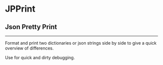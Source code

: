 # JPPrint

## Json Pretty Print

----

Format and print two dictionaries or json strings side by side
to give a quick overview of differences.

Use for quick and dirty debugging.
